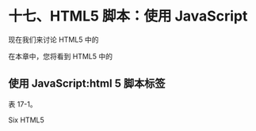 # 十七、HTML5 脚本：使用 JavaScript

现在我们来讨论 HTML5 中的

在本章中，您将看到 HTML5 中的

## 使用 JavaScript:html 5 脚本标签

表 17-1。

Six HTML5 <script> Tag Parameters

<colgroup><col> <col></colgroup> 
| 脚本标记参数 | 脚本标记参数的用法 |
| --- | --- |
| 异步(HTML5 中的新功能) | 指定 JavaScript 将异步执行；这是用于外部脚本的 |
| 字符集 | 指定外部 JavaScript 文件中使用的字符集编码 |
| 推迟 | 指定当页面完成解析时将执行 JavaScript 这仅适用于外部 JavaScript 文件 |
| 科学研究委员会 | 定义 JavaScript 的源文件 |
| 类型 | 定义 JavaScript 媒体(MIME)类型 |
| xml:空格(无 HTML5) | 确定保留空白(XHTML) |

对于在浏览器中禁用 JavaScript 的用户，或者拥有不支持客户端 Java 脚本的浏览器或操作系统的用户，包含

<noscript>元素非常重要。</noscript>

### JavaScript 执行:解析同步

有几种方法可以执行外部 JavaScript 呈现 HTML5 标记和 CSS3 样式之前，呈现 HTML5 标记和 CSS3 样式之后，以及呈现 HTML5 标记和 CSS3 样式期间。使用表 [17-1](#Tab1) 中的参数控制 JavaScript 执行与 HTML5 和 CSS3 标记解析的同步。

如果 async 和 defer 参数都不存在，那么在浏览器继续解析您的标记之前，JavaScript 是第一个获取和执行的素材。该“第一”参数未在表 [17-1](#Tab1) 中显示。它只是通过不在<脚本>标签中设置任何参数来设置，因此这是 JavaScript 处理的默认方式(首先)。这是因为 JavaScript 经常需要设置 HTML5 渲染环境和文档结构；因此，JavaScript 需要在任何其他元素被呈现到系统内存之前被执行到内存中。如果从编程的角度考虑，这是非常合理的，因为 JavaScript 在 HTML5 标记之前处理，而 html 5 标记在样式化之前处理！

如果 HTML5 中的新异步参数出现在

如果在

### JavaScript 格式:MIME 类型和字符集

表 [17-1](#Tab1) 中的其他参数处理数据格式，它定义了 JavaScript 代码本身。JavaScript MIME 类型(现在称为媒体类型)应该是以下组合之一:text/jscript、text/javascript 或 text/ecmascript。这些类型中的任何一种都可以在当今广泛使用的所有流行浏览器和操作系统上运行(Mozilla Firefox、Google Chrome、Apple Safari 和 Opera)。这三种类型中最常用的是 text/javascript MIME 类型，因为它最清楚、最简单地定义了。JS 文件。

如果您正在创建一个应用，您可以用单词 application 替换单词 text。如果您有兴趣查看媒体类型的完整列表，请访问以下 URL:

```html
http://www.iana.org/assignments/media-types/media-types.xhtml

```

以下三种也是有效的常用 MIME 类型:application/x-javascript、application/ecmascript 和 application/javascript。

在 HTML5 中，字符集通常被指定为 UTF-8，除非您所在的国家使用自定义字符集，在这种情况下，您使用支持非罗马字符(如亚洲字符)的 UFT-16。

### 内嵌 JavaScript 代码:使用脚本标签

既然我已经在第 4 章[第 4 章](04.html)中向您展示了如何外部化 JavaScript 代码素材，那么让我们看看如何使用一个<脚本>标签来添加 JavaScript 逻辑，以运行第 16 章的< canvas id="clock > HTML5 标记中引用的时钟。这样，您使用 CSS3 和 class 参数，并使用 id 参数通过 document.getElementById('clock ')引用 JavaScript 打电话。JavaScript 代码位于<脚本>标签内，如以下 HTML5 标记示例所示:

```html
<script type="text/javascript" charset="UTF-8">

var hour_hand=null, minute_hand=null, second_hand=null, ctx=null,
    degrees=0, clock_face=null, clock_face=null, HEIGHT=500, WIDTH=500;
function init_itv() {
var canvas = document.getElementById('clock');
  if(canvas.getContext('2d') )       {
    ctx = canvas.getContext('2d');
    hour_hand = new Image();
    hour_hand.src = 'hour_hand.png';
    minute_hand = new Image();
    minute_hand.src = 'minute_hand.png';
    second_hand = new Image();
    second_hand.src = 'second_hand.png';
    clock_face = new Image();
    clock_face.src = 'clock_face.png';
    clock_face.onload = imgLoaded;    }
  else                              {
    alert("Canvas not supported!"); }
}
function clearCanvas() { ctx.clearRect(0, 0, HEIGHT, WIDTH); }
function imgLoaded()   { setInterval(draw, 500);             }
function getRequiredMinuteAngle(currentTime) {
  return Math.floor(((360/60) * currentTime.getMinutes()),0); }
function getRequiredHourAngle(currentTime)   {
  return Math.floor(((360/12) * currentTime.getHours()),0);   }
function getRequiredSecondAngle(currentTime) {
  return Math.floor(((360/60) * currentTime.getSeconds()),0); }
function draw()  {
  var currentTime = new Date();
  clearCanvas();
  ctx.drawImage(clock_face, 0, 0);
  ctx.save();
  ctx.translate(HEIGHT/2, WIDTH/2);
  rotateAndDraw(minute_hand, getRequiredMinuteAngle(currentTime));
  rotateAndDraw(hour_hand, getRequiredHourAngle(currentTime));
  rotateAndDraw(second_hand, getRequiredSecondAngle(currentTime));
  ctx.restore();    
}
function rotateAndDraw(image, angle)  {
  ctx.rotate(angle * (Math.PI / 180));
  ctx.drawImage(image, 0-HEIGHT/2, 0-WIDTH/2);
  ctx.rotate(-angle * (Math.PI / 180));
}

</script>

```

标签中所有函数访问的全局变量首先在顶部声明，局部变量在每个函数的顶部(内部)声明。如果你想学习 JavaScript，一定要从 Apress 获得一个好的 JavaScript 标题，因为这本书只关注 HTML5 标记，没有涉及 JavaScript 或 CSS3 的任何重要细节。</根>/T1】

图 [17-1](#Fig1) 显示了在< canvas >标签内运行的时钟 JavaScript(在第 [19 章](19.html)中有所涉及)，并使用类似< canvas id="clock" >的 canvas 标签内的 id 参数进行引用。

![A333039_1_En_17_Fig1_HTML.jpg](img/A333039_1_En_17_Fig1_HTML.jpg)

图 17-1。

JavaScript document.getElementById('clock'); wired to <canvas id="clock"> HTML5 element to create iTVset.com clock

正如你在 

## 隐藏 JavaScript:做还是不做？

当 HTML 浏览器首次出现时，并不是所有的浏览器都支持 JavaScript，正如现在并不是所有的浏览器都支持 WebGL2(见第 [19 章](19.html))。过去有一个惯例，将 JavaScript 隐藏在带有 HTML 注释的<脚本>标签中，因此 JavaScript(外部或内联)元素对于不理解该元素的解析引擎来说似乎是空的。理解 JavaScript 的 HTML 引擎会忽略这些注释，并正确地处理(编译和执行)JavaScript 代码。标记被解析，而代码被编译和执行(或者处理，用一个术语来说)。

### HTML 注释:使用隐藏 JS 代码

十多年来一直沿用的惯例是将 JavaScript 代码隐藏在 HTML 注释中，就像这样:

```html
<script>
        <!--
             JAVASCRIPT CODE
         -->
</script>

```

现在在 HTML5 社区中有一种讨论，认为这是不必要的，甚至是不可取的，因为 JavaScript 已经被接受为 HTML 事实上的标准语言，而且因为有这么多不同版本的 XHTML 和 HTML 可以解析注释和符号，并且可能会曲解它们。目前的共识似乎是取消这种做法，不在脚本中使用任何注释。

### XHTML 注释:使用隐藏 JS 代码

对这种约定的一些讨论表明，为了正确地支持 XHTML，您应该使用不同形式的注释，包括在不同类型的(以 XML 为中心的)注释约定中使用[CDATA [code-here] ]代码封装方法。这看起来像下面这样:

```html
<script>
        //<![CDATA[
                   JAVASCRIPT CODE
        //]]>
</script>

```

我对所有这些的看法是，如果你正在为 HTML5(现在是遗留代码，正如你将在第 [23](23.html) 章看到的)或 HTML 5.1 开发，你不应该担心 XHTML 1.x 或 HTML 2/3/4 解析引擎。由于廉价 HTML5 设备的广泛扩散，它们太老了，不用担心支持问题。

## 摘要

本章讨论了